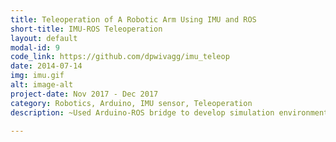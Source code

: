 ```yaml
---
title: Teleoperation of A Robotic Arm Using IMU and ROS
short-title: IMU-ROS Teleoperation
layout: default
modal-id: 9
code_link: https://github.com/dpwivagg/imu_teleop
date: 2014-07-14
img: imu.gif
alt: image-alt
project-date: Nov 2017 - Dec 2017
category: Robotics, Arduino, IMU sensor, Teleoperation
description: ~Used Arduino-ROS bridge to develop simulation environment in ROS-Gazebo<br><br>~Successfully implemented teleoperation module in C++, ROS and python by reading IMU sensor data from Arduino and transferring movement to the Robot arm in simulation

---
```

